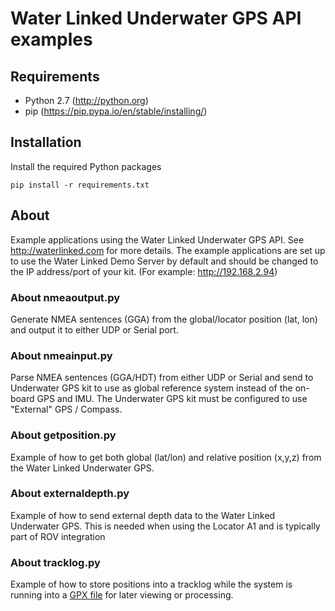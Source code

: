 # Water Linked Underwater GPS API examples

## Requirements

* Python 2.7 (http://python.org)
* pip (https://pip.pypa.io/en/stable/installing/)

## Installation

Install the required Python packages

```
pip install -r requirements.txt
```

## About

Example applications using the Water Linked Underwater GPS API. See http://waterlinked.com for more details.
The example applications are set up to use the Water Linked Demo Server by default and should be changed
to the IP address/port of your kit. (For example: http://192.168.2.94)

### About nmeaoutput.py

Generate NMEA sentences (GGA) from the global/locator position (lat, lon) and output it to either UDP or Serial port.

### About nmeainput.py

Parse NMEA sentences (GGA/HDT) from either UDP or Serial and send to Underwater GPS kit to use as global reference system instead of the on-board
GPS and IMU. The Underwater GPS kit must be configured to use "External" GPS / Compass.

### About getposition.py

Example of how to get both global (lat/lon) and relative position (x,y,z) from the Water Linked Underwater GPS.

### About externaldepth.py

Example of how to send external depth data to the Water Linked Underwater GPS. This is needed when
using the Locator A1 and is typically part of ROV integration

### About tracklog.py

Example of how to store positions into a tracklog while the system is running into a [GPX file](https://en.wikipedia.org/wiki/GPS_Exchange_Format) for later viewing or processing.

